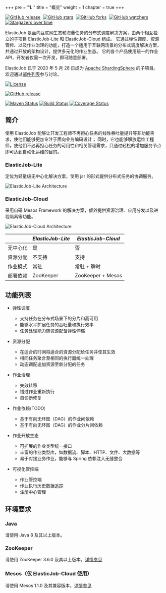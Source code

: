 +++
pre = "<b>1. </b>"
title = "概览"
weight = 1
chapter = true
+++

[![GitHub release](https://img.shields.io/github/release/apache/shardingsphere-elasticjob.svg?style=social&label=Release)](https://github.com/apache/shardingsphere-elasticjob/releases)&nbsp;
[![GitHub stars](https://img.shields.io/github/stars/apache/shardingsphere-elasticjob.svg?style=social&label=Star)](https://github.com/apache/shardingsphere-elasticjob/stargazers)&nbsp;
[![GitHub forks](https://img.shields.io/github/forks/apache/shardingsphere-elasticjob.svg?style=social&label=Fork)](https://github.com/apache/shardingsphere-elasticjob/fork)&nbsp;
[![GitHub watchers](https://img.shields.io/github/watchers/apache/shardingsphere-elasticjob.svg?style=social&label=Watch)](https://github.com/apache/shardingsphere-elasticjob/watchers)
[![Stargazers over time](https://starchart.cc/apache/shardingsphere-elasticjob.svg)](https://starchart.cc/apache/shardingsphere-elasticjob)

ElasticJob 是面向互联网生态和海量任务的分布式调度解决方案，由两个相互独立的子项目 ElasticJob-Lite 和 ElasticJob-Cloud 组成。
它通过弹性调度、资源管控、以及作业治理的功能，打造一个适用于互联网场景的分布式调度解决方案，并通过开放的架构设计，提供多元化的作业生态。
它的各个产品使用统一的作业 API，开发者仅需一次开发，即可随意部署。

ElasticJob 已于 2020 年 5 月 28 日成为 [Apache ShardingSphere](https://shardingsphere.apache.org/) 的子项目。
欢迎通过[邮件列表](mailto:dev@shardingsphere.apache.org)参与讨论。

[![License](https://img.shields.io/badge/license-Apache%202-4EB1BA.svg)](https://www.apache.org/licenses/LICENSE-2.0.html)

[![GitHub release](https://img.shields.io/github/release/apache/shardingsphere-elasticjob.svg)](https://github.com/apache/shardingsphere-elasticjob/releases)

[![Maven Status](https://maven-badges.herokuapp.com/maven-central/com.dangdang/elastic-job/badge.svg)](https://maven-badges.herokuapp.com/maven-central/com.dangdang/elastic-job)
[![Build Status](https://secure.travis-ci.org/apache/shardingsphere-elasticjob.png?branch=master)](https://travis-ci.org/apache/shardingsphere-elasticjob)
[![Coverage Status](https://coveralls.io/repos/github/apache/shardingsphere-elasticjob/badge.svg?branch=master)](https://coveralls.io/github/apache/shardingsphere-elasticjob?branch=master)

## 简介

使用 ElasticJob 能够让开发工程师不再担心任务的线性吞吐量提升等非功能需求，使他们能够更加专注于面向业务编码设计；
同时，它也能够解放运维工程师，使他们不必再担心任务的可用性和相关管理需求，只通过轻松的增加服务节点即可达到自动化运维的目的。

### ElasticJob-Lite

定位为轻量级无中心化解决方案，使用 jar 的形式提供分布式任务的协调服务。

![ElasticJob-Lite Architecture](https://shardingsphere.apache.org/elasticjob/current/img/architecture/elasticjob_lite.png)

### ElasticJob-Cloud

采用自研 Mesos Framework 的解决方案，额外提供资源治理、应用分发以及进程隔离等功能。

![ElasticJob-Cloud Architecture](https://shardingsphere.apache.org/elasticjob/current/img/architecture/elasticjob_cloud.png)

|           | *ElasticJob-Lite* | *ElasticJob-Cloud* |
| --------- | ----------------- | ------------------ |
| 无中心化   | 是                | 否                  |
| 资源分配   | 不支持             | 支持                |
| 作业模式   | 常驻               | 常驻 + 瞬时         |
| 部署依赖   | ZooKeeper         | ZooKeeper + Mesos   |

## 功能列表

- 弹性调度
  - 支持任务在分布式场景下的分片和高可用
  - 能够水平扩展任务的吞吐量和执行效率
  - 任务处理能力随资源配备弹性伸缩

- 资源分配
  - 在适合的时间将适合的资源分配给任务并使其生效
  - 相同任务聚合至相同的执行器统一处理
  - 动态调配追加资源至新分配的任务

- 作业治理
  - 失效转移
  - 错过作业重新执行
  - 自诊断修复

- 作业依赖(TODO)
  - 基于有向无环图（DAG）的作业间依赖
  - 基于有向无环图（DAG）的作业分片间依赖

- 作业开放生态
  - 可扩展的作业类型统一接口
  - 丰富的作业类型库，如数据流、脚本、HTTP、文件、大数据等
  - 易于对接业务作业，能够与 Spring 依赖注入无缝整合

- 可视化管控端
  - 作业管控端
  - 作业执行历史数据追踪
  - 注册中心管理

## 环境要求

### Java

请使用 Java 8 及其以上版本。

### ZooKeeper

请使用 ZooKeeper 3.6.0 及其以上版本。[详情参见](https://zookeeper.apache.org/)

### Mesos（仅 ElasticJob-Cloud 使用）

请使用 Mesos 1.1.0 及其兼容版本。[详情参见](https://mesos.apache.org/)
